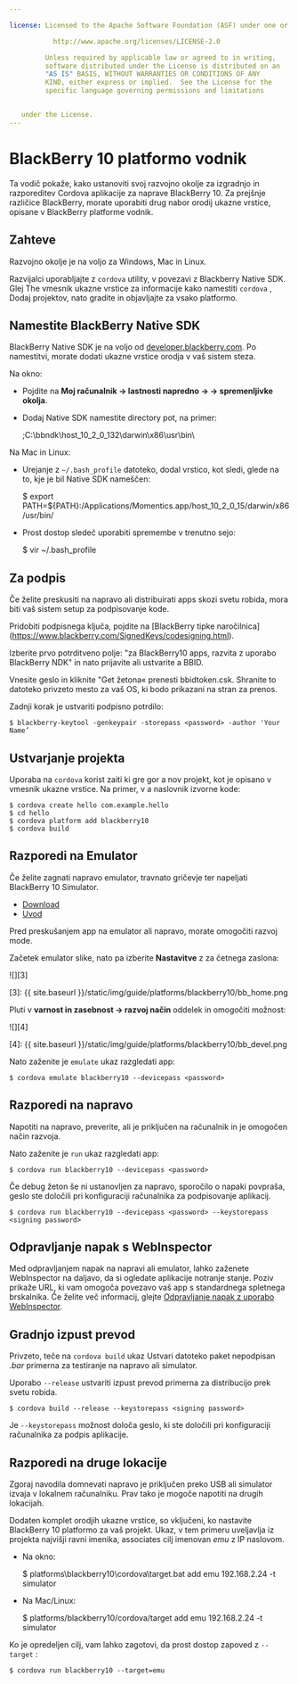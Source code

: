 ```yaml
---

license: Licensed to the Apache Software Foundation (ASF) under one or more contributor license agreements. See the NOTICE file distributed with this work for additional information regarding copyright ownership. The ASF licenses this file to you under the Apache License, Version 2.0 (the "License"); you may not use this file except in compliance with the License. You may obtain a copy of the License at

           http://www.apache.org/licenses/LICENSE-2.0

         Unless required by applicable law or agreed to in writing,
         software distributed under the License is distributed on an
         "AS IS" BASIS, WITHOUT WARRANTIES OR CONDITIONS OF ANY
         KIND, either express or implied.  See the License for the
         specific language governing permissions and limitations


   under the License.
---
```


# BlackBerry 10 platformo vodnik

Ta vodič pokaže, kako ustanoviti svoj razvojno okolje za izgradnjo in razporeditev Cordova aplikacije za naprave BlackBerry 10. Za prejšnje različice BlackBerry, morate uporabiti drug nabor orodij ukazne vrstice, opisane v BlackBerry platforme vodnik.

## Zahteve

Razvojno okolje je na voljo za Windows, Mac in Linux.

Razvijalci uporabljajte z `cordova` utility, v povezavi z Blackberry Native SDK. Glej The vmesnik ukazne vrstice za informacije kako namestiti `cordova` , Dodaj projektov, nato gradite in objavljajte za vsako platformo.

## Namestite BlackBerry Native SDK

BlackBerry Native SDK je na voljo od [developer.blackberry.com][1]. Po namestitvi, morate dodati ukazne vrstice orodja v vaš sistem steza.

 [1]: http://developer.blackberry.com/native/download/

Na okno:

*   Pojdite na **Moj računalnik → lastnosti napredno → → spremenljivke okolja**.

*   Dodaj Native SDK namestite directory pot, na primer:

    ;C:\bbndk\host\_10\_2\_0\_132\darwin\x86\usr\bin\

Na Mac in Linux:

*   Urejanje z `~/.bash_profile` datoteko, dodal vrstico, kot sledi, glede na to, kje je bil Native SDK nameščen:

    $ export PATH=${PATH}:/Applications/Momentics.app/host\_10\_2\_0\_15/darwin/x86/usr/bin/

*   Prost dostop sledeč uporabiti spremembe v trenutno sejo:

    $ vir ~/.bash_profile

## Za podpis

Če želite preskusiti na napravo ali distribuirati apps skozi svetu robida, mora biti vaš sistem setup za podpisovanje kode.

Pridobiti podpisnega ključa, pojdite na \[BlackBerry tipke naročilnica\] (https://www.blackberry.com/SignedKeys/codesigning.html).

Izberite prvo potrditveno polje: "za BlackBerry10 apps, razvita z uporabo BlackBerry NDK" in nato prijavite ali ustvarite a BBID.

Vnesite geslo in kliknite "Get žetona« prenesti bbidtoken.csk. Shranite to datoteko privzeto mesto za vaš OS, ki bodo prikazani na stran za prenos.

Zadnji korak je ustvariti podpisno potrdilo:

    $ blackberry-keytool -genkeypair -storepass <password> -author 'Your Name’


## Ustvarjanje projekta

Uporaba na `cordova` korist zaiti ki gre gor a nov projekt, kot je opisano v vmesnik ukazne vrstice. Na primer, v a naslovnik izvorne kode:

    $ cordova create hello com.example.hello
    $ cd hello
    $ cordova platform add blackberry10
    $ cordova build


## Razporedi na Emulator

Če želite zagnati napravo emulator, travnato gričevje ter napeljati BlackBerry 10 Simulator.

*   [Download][1]
*   [Uvod][2]

 [2]: http://developer.blackberry.com/devzone/develop/simulator/blackberry_10_simulator_start.html

Pred preskušanjem app na emulator ali napravo, morate omogočiti razvoj mode.

Začetek emulator slike, nato pa izberite **Nastavitve** z za četnega zaslona:

![][3]

 [3]: {{ site.baseurl }}/static/img/guide/platforms/blackberry10/bb_home.png

Pluti v **varnost in zasebnost → razvoj način** oddelek in omogočiti možnost:

![][4]

 [4]: {{ site.baseurl }}/static/img/guide/platforms/blackberry10/bb_devel.png

Nato zaženite je `emulate` ukaz razgledati app:

    $ cordova emulate blackberry10 --devicepass <password>


## Razporedi na napravo

Napotiti na napravo, preverite, ali je priključen na računalnik in je omogočen način razvoja.

Nato zaženite je `run` ukaz razgledati app:

    $ cordova run blackberry10 --devicepass <password>


Če debug žeton še ni ustanovljen za napravo, sporočilo o napaki povpraša, geslo ste določili pri konfiguraciji računalnika za podpisovanje aplikacij.

    $ cordova run blackberry10 --devicepass <password> --keystorepass <signing password>


## Odpravljanje napak s WebInspector

Med odpravljanjem napak na napravi ali emulator, lahko zaženete WebInspector na daljavo, da si ogledate aplikacije notranje stanje. Poziv prikaže URL, ki vam omogoča povezavo vaš app s standardnega spletnega brskalnika. Če želite več informacij, glejte [Odpravljanje napak z uporabo WebInspector][5].

 [5]: http://developer.blackberry.com/html5/documentation/web_inspector_overview_1553586_11.html

## Gradnjo izpust prevod

Privzeto, teče na `cordova build` ukaz Ustvari datoteko paket nepodpisan *.bar* primerna za testiranje na napravo ali simulator.

Uporabo `--release` ustvariti izpust prevod primerna za distribucijo prek svetu robida.

    $ cordova build --release --keystorepass <signing password>


Je `--keystorepass` možnost določa geslo, ki ste določili pri konfiguraciji računalnika za podpis aplikacije.

## Razporedi na druge lokacije

Zgoraj navodila domnevati napravo je priključen preko USB ali simulator izvaja v lokalnem računalniku. Prav tako je mogoče napotiti na drugih lokacijah.

Dodaten komplet orodjih ukazne vrstice, so vključeni, ko nastavite BlackBerry 10 platformo za vaš projekt. Ukaz, v tem primeru uveljavlja iz projekta najvišji ravni imenika, associates cilj imenovan *emu* z IP naslovom.

*   Na okno:

    $ platforms\blackberry10\cordova\target.bat add emu 192.168.2.24 -t simulator

*   Na Mac/Linux:

    $ platforms/blackberry10/cordova/target add emu 192.168.2.24 -t simulator

Ko je opredeljen cilj, vam lahko zagotovi, da prost dostop zapoved z `--target` :

    $ cordova run blackberry10 --target=emu

